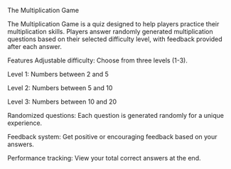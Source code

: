The Multiplication Game

The Multiplication Game is a quiz designed to help players practice their multiplication skills. Players answer randomly generated multiplication questions based on their selected difficulty level, with feedback provided after each answer.

Features
Adjustable difficulty: Choose from three levels (1-3).

Level 1: Numbers between 2 and 5

Level 2: Numbers between 5 and 10

Level 3: Numbers between 10 and 20

Randomized questions: Each question is generated randomly for a unique experience.

Feedback system: Get positive or encouraging feedback based on your answers.

Performance tracking: View your total correct answers at the end.
